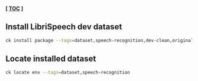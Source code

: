 **[ [TOC](../README.md) ]**

## Install LibriSpeech dev dataset

```bash
ck install package --tags=dataset,speech-recognition,dev-clean,original
```

## Locate installed dataset

```bash
ck locate env --tags=dataset,speech-recognition
```
